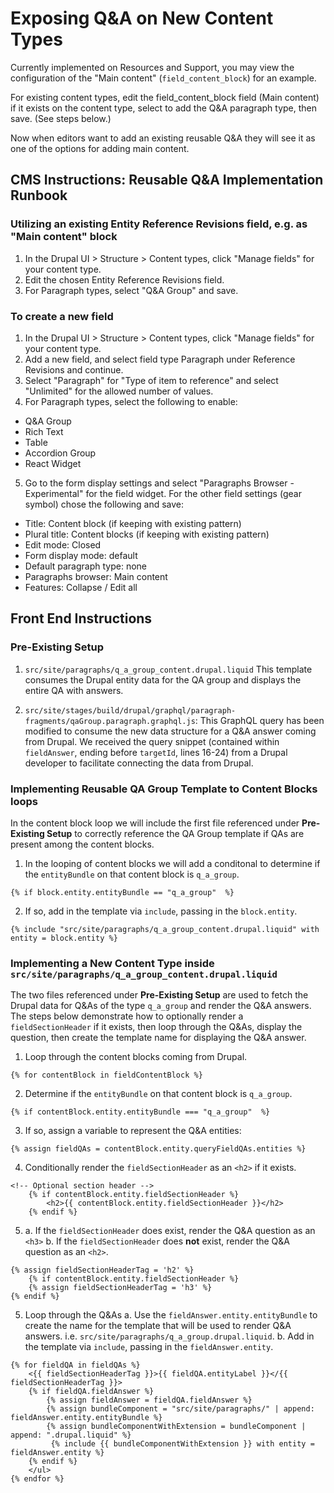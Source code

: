 # Exposing Q&A on New Content Types
Currently implemented on Resources and Support, you may view the configuration of the "Main content" (`field_content_block`) for an example.

For existing content types, edit the field_content_block field (Main content) if it exists on the content type, select to add the Q&A paragraph type, then save. (See steps below.)

Now when editors want to add an existing reusable Q&A they will see it as one of the options for adding main content. 

## CMS Instructions: Reusable Q&A Implementation Runbook
### Utilizing an existing Entity Reference Revisions field, e.g. as "Main content" block
1. In the Drupal UI > Structure > Content types, click "Manage fields" for your content type.
2. Edit the chosen Entity Reference Revisions field.
3. For Paragraph types, select "Q&A Group" and save.

### To create a new field

1. In the Drupal UI > Structure > Content types, click "Manage fields" for your content type.
2. Add a new field, and select field type Paragraph under Reference Revisions and continue.
3. Select "Paragraph" for "Type of item to reference" and select "Unlimited" for the allowed number of values.
4. For Paragraph types, select the following to enable:
- Q&A Group
- Rich Text
- Table
- Accordion Group
- React Widget
5. Go to the form display settings and select "Paragraphs Browser - Experimental" for the field widget.
   For the other field settings (gear symbol) chose the following and save:
- Title: Content block (if keeping with existing pattern)
- Plural title: Content blocks (if keeping with existing pattern)
- Edit mode: Closed
- Form display mode: default
- Default paragraph type: none
- Paragraphs browser: Main content
- Features: Collapse / Edit all

## Front End Instructions

### Pre-Existing Setup
1. `src/site/paragraphs/q_a_group_content.drupal.liquid`
    This template consumes the Drupal entity data for the QA group and displays the entire QA with answers.

2. `src/site/stages/build/drupal/graphql/paragraph-fragments/qaGroup.paragraph.graphql.js`: 
    This GraphQL query has been modified to consume the new data structure for a Q&A answer coming from Drupal. We received the query snippet (contained within `fieldAnswer`, ending before `targetId`, lines 16-24) from a Drupal developer to facilitate connecting the data from Drupal.

### Implementing Reusable QA Group Template to Content Blocks loops
In the content block loop we will include the first file referenced under **Pre-Existing Setup** to correctly reference the QA Group template if QAs are present among the content blocks. 

1. In the looping of content blocks we will add a conditonal to determine if the `entityBundle` on that content block is `q_a_group`.

```
{% if block.entity.entityBundle == "q_a_group"  %}
```

2. If so, add in the template via `include`, passing in the `block.entity`.

```
{% include "src/site/paragraphs/q_a_group_content.drupal.liquid" with entity = block.entity %}
```

### Implementing a New Content Type inside `src/site/paragraphs/q_a_group_content.drupal.liquid`
The two files referenced under **Pre-Existing Setup** are used to fetch the Drupal data for Q&As of the type `q_a_group` and render the Q&A answers. The steps below demonstrate how to optionally render a `fieldSectionHeader` if it exists, then loop through the Q&As, display the question, then create the template name for displaying the Q&A answer.

1. Loop through the content blocks coming from Drupal. 
```
{% for contentBlock in fieldContentBlock %}
```

2. Determine if the `entityBundle` on that content block is `q_a_group`.

```
{% if contentBlock.entity.entityBundle === "q_a_group"  %}
```

3. If so, assign a variable to represent the Q&A entities:

```
{% assign fieldQAs = contentBlock.entity.queryFieldQAs.entities %}
```

4. Conditionally render the `fieldSectionHeader` as an `<h2>` if it exists.

```              
<!-- Optional section header -->
    {% if contentBlock.entity.fieldSectionHeader %}
        <h2>{{ contentBlock.entity.fieldSectionHeader }}</h2>
    {% endif %}
```

5. 
    a. If the `fieldSectionHeader` does exist, render the Q&A question as an `<h3>`
    b. If the `fieldSectionHeader` does **not** exist, render the Q&A question as an `<h2>`.
```
{% assign fieldSectionHeaderTag = 'h2' %}
    {% if contentBlock.entity.fieldSectionHeader %}
    {% assign fieldSectionHeaderTag = 'h3' %}
{% endif %}
```

5. Loop through the Q&As
    a. Use the `fieldAnswer.entity.entityBundle` to create the name for the template that will be used to render Q&A answers. i.e. `src/site/paragraphs/q_a_group.drupal.liquid`.
    b. Add in the template via `include`, passing in the `fieldAnswer.entity`.

```
{% for fieldQA in fieldQAs %}
    <{{ fieldSectionHeaderTag }}>{{ fieldQA.entityLabel }}</{{ fieldSectionHeaderTag }}>
    {% if fieldQA.fieldAnswer %}
        {% assign fieldAnswer = fieldQA.fieldAnswer %}
        {% assign bundleComponent = "src/site/paragraphs/" | append: fieldAnswer.entity.entityBundle %}
        {% assign bundleComponentWithExtension = bundleComponent | append: ".drupal.liquid" %}
         {% include {{ bundleComponentWithExtension }} with entity = fieldAnswer.entity %}
    {% endif %}
    </ul>
{% endfor %}
```
